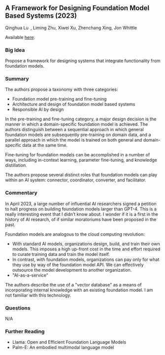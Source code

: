 ## A Framework for Designing Foundation Model Based Systems (2023)

Qinghua Lu , Liming Zhu, Xiwei Xu, Zhenchang Xing, Jon Whittle

Available [here](todo).

### Big Idea

Propose a framework for designing systems that integrate functionality from foundation models.

### Summary

The authors propose a taxonomy with three categories:

- Foundation model pre-training and fine-tuning
- Architecture and design of foundation model based systems
- Responsible AI by design

In the pre-training and fine-tuning category, a major design decision is the manner in which a domain-specific foundation model is achieved. The authors distinguish between a sequential approach in which general foundation models are subsequently pre-training on domain data, and a parallel approach in which the model is trained on both general and domain-specific data at the same time.

Fine-tuning for foundation models can be accomplished in a number of ways, including in-context learning, parameter fine-tuning, and knowledge distillation.

The authors propose several distinct roles that foundation models can play within an AI system: connector, coordinator, converter, and facilitator.

### Commentary

In April 2023, a large number of influential AI researchers signed a petition to halt progress on building foundation models larger than GPT-4. This is a really interesting event that I didn't know about. I wonder if it is a first in the history of AI research, of if similar moratoriums have been proposed in the past.

Foundation models are analogous to the cloud computing revolution:

- With standard AI models, organizations design, build, and train their own models. This imposes a high up-front cost in the time and effort required to curate training data and train the model itself.
- In contrast, with foundation models, organizations can pay only for what they use by way of the foundation model API. We can effectively outsource the model development to another organization. 
- "AI-as-a-service"

The authors describe the use of a "vector database" as a means of incorporating internal knowledge with an existing foundation model. I am not familiar with this technology. 

### Questions

N/A

### Further Reading

- Llama: Open and Efficient Foundation Language Models
- Palm-E: An embodied multimodal language model
